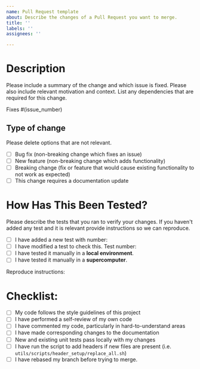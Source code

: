 ```yaml
---
name: Pull Request template
about: Describe the changes of a Pull Request you want to merge.
title: ''
labels: ''
assignees: ''

---
```


# Description

Please include a summary of the change and which issue is fixed. Please also include relevant motivation and context. List any dependencies that are required for this change.

Fixes #(issue_number)

## Type of change

Please delete options that are not relevant.

- [ ] Bug fix (non-breaking change which fixes an issue)
- [ ] New feature (non-breaking change which adds functionality)
- [ ] Breaking change (fix or feature that would cause existing functionality to not work as expected)
- [ ] This change requires a documentation update

# How Has This Been Tested?

Please describe the tests that you ran to verify your changes. If you haven't added any test and it is relevant provide instructions so we can reproduce.

- [ ] I have added a new test with number:
- [ ] I have modified a test to check this. Test number: 
- [ ] I have tested it manually in a **local environment**.
- [ ] I have tested it manually in a **supercomputer**.

Reproduce instructions:

# Checklist:

- [ ] My code follows the style guidelines of this project
- [ ] I have performed a self-review of my own code
- [ ] I have commented my code, particularly in hard-to-understand areas
- [ ] I have made corresponding changes to the documentation
- [ ] New and existing unit tests pass locally with my changes
- [ ] I have run the script to add headers if new files are present (i.e. `utils/scripts/header_setup/replace_all.sh`)
- [ ] I have rebased my branch before trying to merge.
